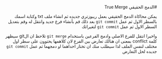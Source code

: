 ﻿<div dir = rtl >

#الدمج الحقيقي True Merge 

يمكن محاكاة الدمج الحقيقي بعمل ريبوزتري جديده ثم انشاء ملف txt وكتابة اسمك بالسطر الاول ثم عمل `git commit` بعد ذلك قم بأنشاء فرع جديد وانتقل له وقم بتعديل السطر الاول ثم عمل `git commit` لتغيراتك 

واخيرا انتقل للفرع الاصلي وادمج الفرعين باستخدام `git merge` تلاحظ ان الgit سيظهر كلمة conflict بمعنى ان هنالك تعارض بين الفرع لان كلاهمها يحتوون على سطر اول مختلف لنفس الملف لذا سيطلب منك ان تختار احداهما او دمجهما ثم عمل `git commit `جديده لحل التعارض 


 </dir>

